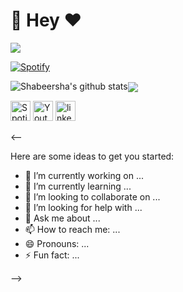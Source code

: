 <!--
**shabeersha/shabeersha** is a ✨ _special_ ✨ repository because its `README.md` (this file) appears on your GitHub profile.
-->
# 👋 Hey ❤️


![](https://komarev.com/ghpvc/?username=shabeersha&label=PROFILE+VIEWS)

[![Spotify](https://novatorem.rajchowdhury420.vercel.app//api/spotify)](https://open.spotify.com/user/nenedo6969trydfada1qiw864?si=O5f_ESgWRdKZoLMgLy1zPQ)








![Shabeersha's github stats](https://github-readme-stats.vercel.app/api?username=shabeersha&count_private=true&show_icons=true&theme=synthwave)<a href="https://github.com/shabeersha"><img align="center" src="https://github-readme-stats.vercel.app/api/top-langs/?username=shabeersha&layout=compact&theme=tokyonight"/></a>


<p align="left">
<a href="https://open.spotify.com/playlist/4aoOSfNaoOwF3ILMd1kHxb"><img alt="Spotify" title="Spotify" height="32" width="32" src="https://raw.githubusercontent.com/peterthehan/peterthehan/master/assets/spotify.svg"></a>
<a href="https://www.youtube.com/c/techcodezzz"><img alt="Youtube" title="Youtube" height="32" width="32" src="https://raw.githubusercontent.com/peterthehan/peterthehan/master/assets/youtube.svg"></a>
<a href="https://www.linkedin.com/in/shabeeralikt/"><img alt="linkedin" title="linkedin" height="32" width="32" src="https://raw.githubusercontent.com/peterthehan/peterthehan/master/assets/linkedin.svg"></a>
</p>


<--

Here are some ideas to get you started:

- 🔭 I’m currently working on ...
- 🌱 I’m currently learning ...
- 👯 I’m looking to collaborate on ...
- 🤔 I’m looking for help with ...
- 💬 Ask me about ...
- 📫 How to reach me: ...
- 😄 Pronouns: ...
- ⚡ Fun fact: ...

-->
